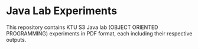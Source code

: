 # Java Lab Experiments

This repository contains KTU S3 Java lab (OBJECT ORIENTED PROGRAMMING) experiments in PDF format, each including their respective outputs.

